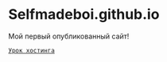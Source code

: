 

# Selfmadeboi.github.io
Мой первый опубликованный сайт!

<code>[Урок хостинга](selfmadeboi.github.io/glo_academy_12/ "Первый сайт")
</code>
